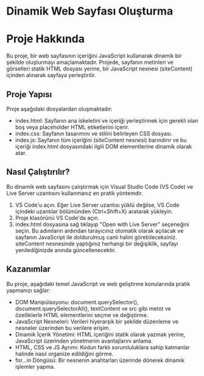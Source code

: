 # Dinamik Web Sayfası Oluşturma
# Proje Hakkında
Bu proje, bir web sayfasının içeriğini JavaScript kullanarak dinamik bir şekilde oluşturmayı amaçlamaktadır. Projede, sayfanın metinleri ve görselleri statik HTML dosyası yerine, bir JavaScript nesnesi (siteContent) içinden alınarak sayfaya yerleştirilir.
## Proje Yapısı
Proje aşağıdaki dosyalardan oluşmaktadır:
* index.html: Sayfanın ana iskeletini ve içeriği yerleştirmek için gerekli olan boş veya placeholder HTML etiketlerini içerir.
* index.css: Sayfanın tasarımını ve stilini belirleyen CSS dosyası.
* index.js: Sayfanın tüm içeriğini (siteContent nesnesi) barındırır ve bu içeriği index.html dosyasındaki ilgili DOM elementlerine dinamik olarak atar.
## Nasıl Çalıştırılır?
Bu dinamik web sayfasını çalıştırmak için Visual Studio Code (VS Code) ve Live Server uzantısını kullanmanız en pratik yöntemdir.
1. VS Code'u açın. Eğer Live Server uzantısı yüklü değilse, VS Code içindeki uzantılar bölümünden (Ctrl+Shift+X) aratarak yükleyin.
2. Proje klasörünü VS Code'da açın.
3. index.html dosyasına sağ tıklayıp "Open with Live Server" seçeneğini seçin.
Bu adımların ardından tarayıcınız otomatik olarak açılacak ve sayfanın JavaScript ile doldurulmuş canlı halini görebileceksiniz. siteContent nesnesinde yaptığınız herhangi bir değişiklik, sayfayı yenilediğinizde anında güncellenecektir.
## Kazanımlar
Bu proje, aşağıdaki temel JavaScript ve web geliştirme konularında pratik yapmanızı sağlar:
* DOM Manipülasyonu: document.querySelector(), document.querySelectorAll(), textContent ve src gibi metot ve özelliklerle HTML elementlerini seçme ve değiştirme.
* JavaScript Nesneleri: Verileri hiyerarşik bir şekilde düzenleme ve nesneler üzerinden bu verilere erişim.
* Dinamik İçerik Yönetimi: HTML içeriğini statik olarak yazmak yerine, JavaScript üzerinden yönetmenin avantajlarını anlama.
* HTML, CSS ve JS Ayrımı: Kodun farklı sorumluluklara sahip katmanlar halinde nasıl organize edildiğini görme.
* for...in Döngüsü: Bir nesnenin anahtarları üzerinde dönerek dinamik işlemler yapma.